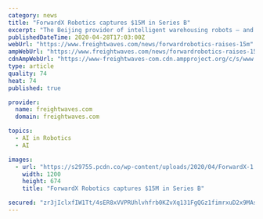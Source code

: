 ```yaml
---
category: news
title: "ForwardX Robotics captures $15M in Series B"
excerpt: "The Beijing provider of intelligent warehousing robots – and maker of the famous, AI-powered suitcase – continues its North American expansion."
publishedDateTime: 2020-04-28T17:03:00Z
webUrl: "https://www.freightwaves.com/news/forwardrobotics-raises-15m"
ampWebUrl: "https://www.freightwaves.com/news/forwardrobotics-raises-15m/amp"
cdnAmpWebUrl: "https://www-freightwaves-com.cdn.ampproject.org/c/s/www.freightwaves.com/news/forwardrobotics-raises-15m/amp"
type: article
quality: 74
heat: 74
published: true

provider:
  name: freightwaves.com
  domain: freightwaves.com

topics:
  - AI in Robotics
  - AI

images:
  - url: "https://s29755.pcdn.co/wp-content/uploads/2020/04/ForwardX-1.jpg"
    width: 1200
    height: 674
    title: "ForwardX Robotics captures $15M in Series B"

secured: "zr3jIclxfIW1Tt/4sER8xVVPRUhlvhfrb0KZvXq131FgQGz1fimrxuD2x9MAs7FIuaeq1NutksbukRjxWOJNrPIe/9bR/eYvWjLss7ebvUG4j5EbnUbWMtzlIZjN2wdnjalJ3zQxzMMb0kdPD/BHuAsm4GDEy4Y1IZ1n6XQA1qaBO5HVpE9U+D9jZZ9cPvk2ZN5FdB0S9JoPkMkyQ9DNZ0UgfPn1YBXdXP8ixg3os/ta4nMSbRNJMGImozR3S/LAkA1ymtevZLMI2aqzRFmT6bA43S/VJUM+9glLMrDS5v0zIJUe9kx2JNnCY/JR9N1y+3cJI9y7A2KU13jbDuwu68UDMp2NT1xq1pQ4ZSzMsw8GnXWkeCA1WGKAS04HwwUbmLWnEQA2swso+m2eRcpt/0hW8XS9XhV6Mu0XoU/EEt1QL8sVC0WSjALOxlf4BoVdIt33BgZl63PZtTbAGwlryfvqmmpAXazIG9Beboy6JH4=;/X6mWgyJV2blqxBElfMP/w=="
---
```


